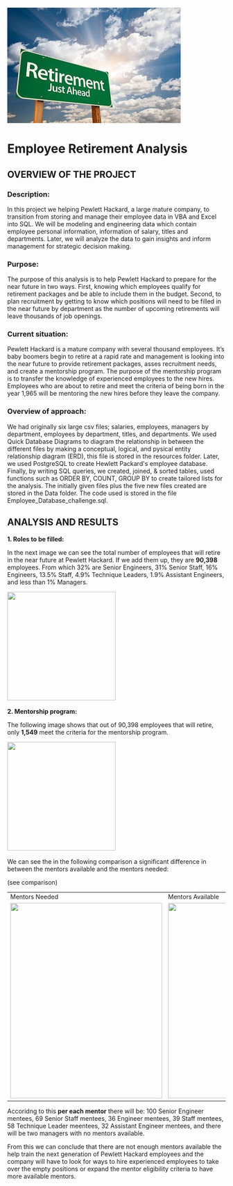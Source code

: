 ![retirement.png](Resources/retirement.png)


# Employee Retirement Analysis

## OVERVIEW OF THE PROJECT

### Description:
In this project we helping Pewlett Hackard, a large mature company, to transition from storing and manage their employee data in VBA and Excel into SQL.  We will be modeling and engineering data which contain employee personal information, information of salary, titles and departments.  Later, we will analyze the data to gain insights and inform management for strategic decision making.

### Purpose:
The purpose of this analysis is to help Pewlett Hackard to prepare for the near future in two ways.  First, knowing which employees qualify for retirement packages and be able to include them in the budget.  Second, to plan recruitment by getting to know which positions will need to be filled in the near future by department as the number of upcoming retirements will leave thousands of job openings.

### Current situation:
Pewlett Hackard is a mature company with several thousand employees.  It’s baby boomers begin to retire at a rapid rate and management is looking into the near future to provide retirement packages, asses recruitment needs, and create a mentorship program.  The purpose of the mentorship program is to transfer the knowledge of experienced employees to the new hires. Employees who are about to retire and meet the criteria of being born in the year 1,965 will be mentoring the new hires before they leave the company.

### Overview of approach:
We had originally six large csv files; salaries, employees, managers by department, employees by department, titles, and departments.  We used Quick Database Diagrams to diagram the relationship in between the different files by making a conceptual, logical, and pysical entity relationship diagram (ERD), this file is stored in the resources folder.  Later, we used PostgreSQL to create Hewlett Packard's employee database.  Finally, by writing SQL queries, we created, joined, & sorted tables, used functions such as ORDER BY, COUNT, GROUP BY to create tailored lists for the analysis.  The initially given files plus the five new files created are stored in the Data folder.  The code used is stored in the file Employee_Database_challenge.sql.


## ANALYSIS AND RESULTS


**1. Roles to be filled:**

In the next image we can  see the total number of employees that will retire in the near future at Pewlett Hackard. If we add them up, they are **90,398** employees.  From which 32% are Senior Engineers, 31% Senior Staff, 16% Engineers, 13.5% Staff, 4.9% Technique Leaders, 1.9% Assistant Engineers, and less than 1% Managers.



<img src="https://github.com/nativelasquez-austin/Pewlett_Hackard/blob/main/Resources/Retiring_titles.png" width="250" height="250" />



**2. Mentorship program:**

The following image shows that out of 90,398 employees that will retire, only **1,549** meet the criteria for the mentorship program.


<img src="https://github.com/nativelasquez-austin/Pewlett_Hackard/blob/main/Resources/mentorship_eligibility_per_title.png" width="250" height="250" />



We can see the in the following comparison a significant difference in between the mentors available and the mentors needed:

(see comparison)
<table>
  <tr>
    <td>Mentors Needed</td>
     <td>Mentors Available</td>
  </tr>
  <tr>
    <td><img src="https://github.com/nativelasquez-austin/Pewlett_Hackard/blob/main/Resources/Retiring_titles.png" width=350 height=450></td>
    <td><img src="https://github.com/nativelasquez-austin/Pewlett_Hackard/blob/main/Resources/mentorship_eligibility_per_title.png" width=350 height=450></td>
  </tr>
 </table>
 
 
 Accoridng to this **per each mentor** there will be: 100 Senior Engineer mentees, 69 Senior Staff mentees, 36 Engineer mentees, 39 Staff mentees, 58 Technique Leader meentees, 32 Assistant Engineer mentees, and there will be two managers with no mentors available.
 
 From this we can conclude that there are not enough mentors available the help train the next generation of Pewlett Hackard employees and the company will have to look for ways to hire experienced employees to take over the empty positions or expand the mentor eligibility criteria to have more available mentors. 




